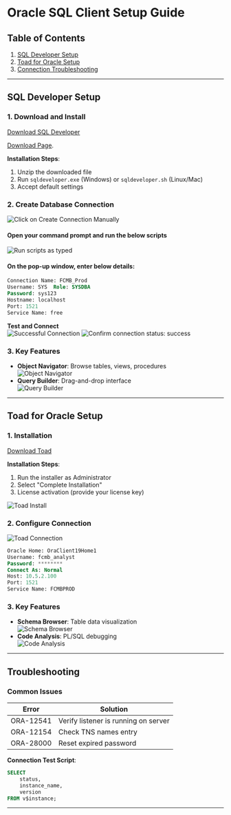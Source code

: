 # Oracle SQL Client Setup Guide

## Table of Contents
1. [SQL Developer Setup](#sql-developer-setup)
2. [Toad for Oracle Setup](#toad-for-oracle-setup)
3. [Connection Troubleshooting](#troubleshooting)

---

## SQL Developer Setup

### 1. Download and Install
[Download SQL Developer](https://www.oracle.com/database/sqldeveloper/)  

[Download Page](<img width="975" height="488" alt="image" src="https://github.com/user-attachments/assets/0a0c78fb-eb40-40f5-be28-214cacb8581f" />).

**Installation Steps**:
1. Unzip the downloaded file
2. Run `sqldeveloper.exe` (Windows) or `sqldeveloper.sh` (Linux/Mac)
3. Accept default settings

### 2. Create Database Connection
![Click on Create Connection Manually](<img width="975" height="518" alt="image" src="https://github.com/user-attachments/assets/7b692de1-d2ae-4f9d-80a2-90c1f6c7c37e" />)

#### Open your command prompt and run the below scripts
![Run scripts as typed](<img width="975" height="862" alt="image" src="https://github.com/user-attachments/assets/749fb4b4-7349-4aab-b461-79377b800a6c" />)

#### On the pop-up window, enter below details:
```sql
Connection Name: FCMB_Prod
Username: SYS  Role: SYSDBA
Password: sys123
Hostname: localhost
Port: 1521
Service Name: free
```

**Test and Connect**  
![Successful Connection](<img width="975" height="519" alt="image" src="https://github.com/user-attachments/assets/86390d5c-02ac-41d6-8827-c40c5e3f10a0" />)
![Confirm connection status: success](<img width="975" height="517" alt="image" src="https://github.com/user-attachments/assets/8c0959e7-5c52-4ba6-9a72-71c98e652662" />)
### 3. Key Features
- **Object Navigator**: Browse tables, views, procedures  
  ![Object Navigator](<img width="353" height="822" alt="image" src="https://github.com/user-attachments/assets/ce0be952-6e93-42fa-a726-ad6c0413f62b" />)
- **Query Builder**: Drag-and-drop interface  
  ![Query Builder](<img width="773" height="548" alt="image" src="https://github.com/user-attachments/assets/dc25a0d5-df60-41fb-94d6-f4304c95313a" />)

---

## Toad for Oracle Setup

### 1. Installation
[Download Toad](https://www.quest.com/products/toad-for-oracle/)

**Installation Steps**:
1. Run the installer as Administrator
2. Select "Complete Installation"
3. License activation (provide your license key)

![Toad Install](https://i.imgur.com/LQh3YnG.png)

### 2. Configure Connection
![Toad Connection](https://i.imgur.com/Vp5R3kD.png)

```sql
Oracle Home: OraClient19Home1
Username: fcmb_analyst
Password: ********
Connect As: Normal
Host: 10.5.2.100
Port: 1521
Service Name: FCMBPROD
```

### 3. Key Features
- **Schema Browser**: Table data visualization  
  ![Schema Browser](https://i.imgur.com/ZYdGQ2E.png)
- **Code Analysis**: PL/SQL debugging  
  ![Code Analysis](https://i.imgur.com/9W7XbP4.png)

---

## Troubleshooting

### Common Issues
| Error | Solution |
|-------|----------|
| ORA-12541 | Verify listener is running on server |
| ORA-12154 | Check TNS names entry |
| ORA-28000 | Reset expired password |

**Connection Test Script**:
```sql
SELECT 
    status,
    instance_name,
    version
FROM v$instance;
```

---
